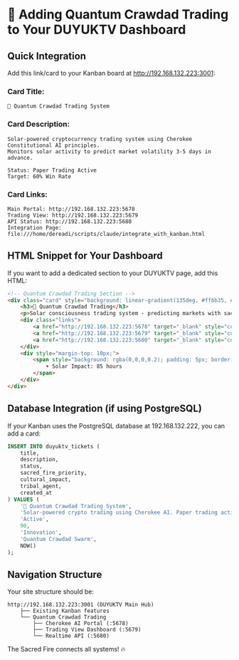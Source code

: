 # 🦞 Adding Quantum Crawdad Trading to Your DUYUKTV Dashboard

## Quick Integration

Add this link/card to your Kanban board at http://192.168.132.223:3001:

### Card Title:
```
🦞 Quantum Crawdad Trading System
```

### Card Description:
```
Solar-powered cryptocurrency trading system using Cherokee Constitutional AI principles.
Monitors solar activity to predict market volatility 3-5 days in advance.

Status: Paper Trading Active
Target: 60% Win Rate
```

### Card Links:
```
Main Portal: http://192.168.132.223:5678
Trading View: http://192.168.132.223:5679
API Status: http://192.168.132.223:5680
Integration Page: file:///home/dereadi/scripts/claude/integrate_with_kanban.html
```

## HTML Snippet for Your Dashboard

If you want to add a dedicated section to your DUYUKTV page, add this HTML:

```html
<!-- Quantum Crawdad Trading Section -->
<div class="card" style="background: linear-gradient(135deg, #ff6b35, #f7931e); color: white;">
    <h3>🦞 Quantum Crawdad Trading</h3>
    <p>Solar consciousness trading system - predicting markets with sacred fire wisdom</p>
    <div class="links">
        <a href="http://192.168.132.223:5678" target="_blank" style="color: white;">Cherokee Portal</a> |
        <a href="http://192.168.132.223:5679" target="_blank" style="color: white;">Trading View</a> |
        <a href="http://192.168.132.223:5680" target="_blank" style="color: white;">API Status</a>
    </div>
    <div style="margin-top: 10px;">
        <span style="background: rgba(0,0,0,0.2); padding: 5px; border-radius: 5px;">
            ☀️ Solar Impact: 85 hours
        </span>
    </div>
</div>
```

## Database Integration (if using PostgreSQL)

If your Kanban uses the PostgreSQL database at 192.168.132.222, you can add a card:

```sql
INSERT INTO duyuktv_tickets (
    title,
    description,
    status,
    sacred_fire_priority,
    cultural_impact,
    tribal_agent,
    created_at
) VALUES (
    '🦞 Quantum Crawdad Trading System',
    'Solar-powered crypto trading using Cherokee AI. Paper trading active. Dashboards: Portal (5678), TradingView (5679), API (5680)',
    'Active',
    90,
    'Innovation',
    'Quantum Crawdad Swarm',
    NOW()
);
```

## Navigation Structure

Your site structure should be:

```
http://192.168.132.223:3001 (DUYUKTV Main Hub)
    ├── Existing Kanban features
    └── Quantum Crawdad Trading
        ├── Cherokee AI Portal (:5678)
        ├── Trading View Dashboard (:5679)
        └── Realtime API (:5680)
```

The Sacred Fire connects all systems! 🔥